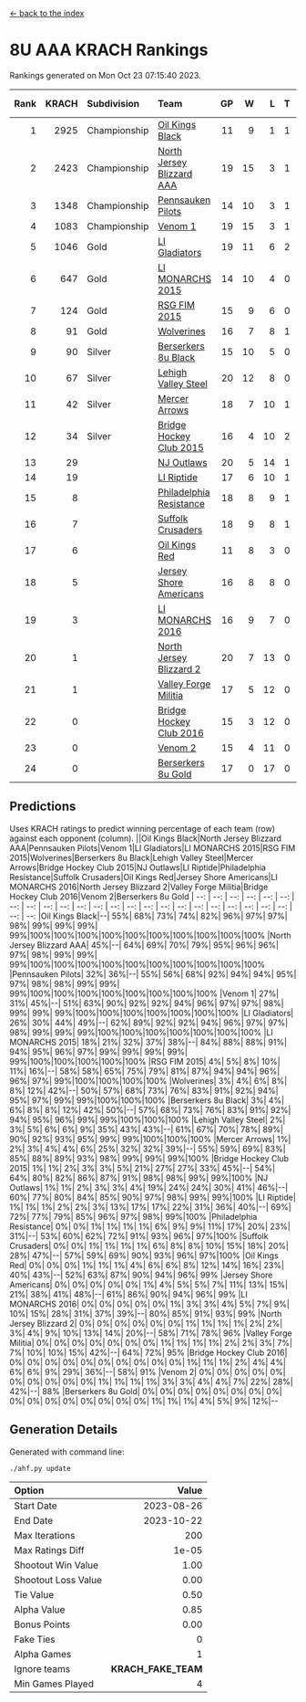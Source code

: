 [<- back to the index](readme.md)
# 8U AAA KRACH Rankings
Rankings generated on Mon Oct 23 07:15:40 2023.

Rank|KRACH|Subdivision|Team|GP|W|L|T|OTW|OTL|SoS|Exp Wins|Win Diff
---:|---:|:---|:---|---:|---:|---:|---:|---:|---:|---:|---:|---:
1|2925|Championship|[Oil Kings Black](https://gamesheetstats.com/seasons/3659/teams/140206/schedule)|11|9|1|1|1|0|589|10.3|-0.0
2|2423|Championship|[North Jersey Blizzard AAA](https://gamesheetstats.com/seasons/3659/teams/140205/schedule)|19|15|3|1|0|0|682|16.3|-0.0
3|1348|Championship|[Pennsauken Pilots](https://gamesheetstats.com/seasons/3659/teams/140208/schedule)|14|10|3|1|0|0|677|11.3|-0.0
4|1083|Championship|[Venom 1](https://gamesheetstats.com/seasons/3659/teams/140213/schedule)|19|15|3|1|1|1|548|16.3|-0.0
5|1046|Gold|[LI Gladiators](https://gamesheetstats.com/seasons/3659/teams/140201/schedule)|19|11|6|2|0|0|1137|12.8|-0.0
6|647|Gold|[LI MONARCHS 2015](https://gamesheetstats.com/seasons/3659/teams/140198/schedule)|14|10|4|0|0|0|584|10.8|-0.0
7|124|Gold|[RSG FIM 2015](https://gamesheetstats.com/seasons/3659/teams/140210/schedule)|15|9|6|0|0|1|470|9.8|-0.0
8|91|Gold|[Wolverines](https://gamesheetstats.com/seasons/3659/teams/140215/schedule)|16|7|8|1|0|0|646|8.3|-0.0
9|90|Silver|[Berserkers 8u Black](https://gamesheetstats.com/seasons/3659/teams/140192/schedule)|15|10|5|0|0|0|142|10.9|0.0
10|67|Silver|[Lehigh Valley Steel](https://gamesheetstats.com/seasons/3659/teams/140197/schedule)|20|12|8|0|1|0|435|12.9|0.0
11|42|Silver|[Mercer Arrows](https://gamesheetstats.com/seasons/3659/teams/140202/schedule)|18|7|10|1|2|0|451|8.4|0.0
12|34|Silver|[Bridge Hockey Club 2015](https://gamesheetstats.com/seasons/3659/teams/140194/schedule)|16|4|10|2|0|2|592|5.9|0.0
13|29||[NJ Outlaws](https://gamesheetstats.com/seasons/3659/teams/140203/schedule)|20|5|14|1|1|2|542|6.4|0.0
14|19||[LI Riptide](https://gamesheetstats.com/seasons/3659/teams/140200/schedule)|17|6|10|1|0|0|672|7.4|0.0
15|8||[Philadelphia Resistance](https://gamesheetstats.com/seasons/3659/teams/140209/schedule)|18|8|9|1|0|0|137|9.4|0.0
16|7||[Suffolk Crusaders](https://gamesheetstats.com/seasons/3659/teams/140211/schedule)|18|9|8|1|0|0|79|10.4|0.0
17|6||[Oil Kings Red](https://gamesheetstats.com/seasons/3659/teams/140207/schedule)|11|8|3|0|0|0|4|8.9|0.0
18|5||[Jersey Shore Americans](https://gamesheetstats.com/seasons/3659/teams/140196/schedule)|16|8|8|0|0|0|143|8.9|0.0
19|3||[LI MONARCHS 2016](https://gamesheetstats.com/seasons/3659/teams/140199/schedule)|16|9|7|0|1|0|15|9.9|0.0
20|1||[North Jersey Blizzard 2](https://gamesheetstats.com/seasons/3659/teams/140204/schedule)|20|7|13|0|1|1|19|7.9|0.0
21|1||[Valley Forge Militia](https://gamesheetstats.com/seasons/3659/teams/140212/schedule)|17|5|12|0|0|1|132|5.9|0.0
22|0||[Bridge Hockey Club 2016](https://gamesheetstats.com/seasons/3659/teams/140195/schedule)|15|3|12|0|0|0|12|3.9|0.0
23|0||[Venom 2](https://gamesheetstats.com/seasons/3659/teams/140214/schedule)|15|4|11|0|0|0|6|4.9|0.0
24|0||[Berserkers 8u Gold](https://gamesheetstats.com/seasons/3659/teams/140193/schedule)|17|0|17|0|0|0|3|0.9|0.0

## Predictions
Uses KRACH ratings to predict winning percentage of each team (row) against each opponent (column).
||Oil Kings Black|North Jersey Blizzard AAA|Pennsauken Pilots|Venom 1|LI Gladiators|LI MONARCHS 2015|RSG FIM 2015|Wolverines|Berserkers 8u Black|Lehigh Valley Steel|Mercer Arrows|Bridge Hockey Club 2015|NJ Outlaws|LI Riptide|Philadelphia Resistance|Suffolk Crusaders|Oil Kings Red|Jersey Shore Americans|LI MONARCHS 2016|North Jersey Blizzard 2|Valley Forge Militia|Bridge Hockey Club 2016|Venom 2|Berserkers 8u Gold
| --: | --: | --: | --: | --: | --: | --: | --: | --: | --: | --: | --: | --: | --: | --: | --: | --: | --: | --: | --: | --: | --: | --: | --: | --: 
|Oil Kings Black|--| 55%| 68%| 73%| 74%| 82%| 96%| 97%| 97%| 98%| 99%| 99%| 99%| 99%|100%|100%|100%|100%|100%|100%|100%|100%|100%|100%
|North Jersey Blizzard AAA| 45%|--| 64%| 69%| 70%| 79%| 95%| 96%| 96%| 97%| 98%| 99%| 99%| 99%|100%|100%|100%|100%|100%|100%|100%|100%|100%|100%
|Pennsauken Pilots| 32%| 36%|--| 55%| 56%| 68%| 92%| 94%| 94%| 95%| 97%| 98%| 98%| 99%| 99%| 99%|100%|100%|100%|100%|100%|100%|100%|100%
|Venom 1| 27%| 31%| 45%|--| 51%| 63%| 90%| 92%| 92%| 94%| 96%| 97%| 97%| 98%| 99%| 99%| 99%|100%|100%|100%|100%|100%|100%|100%
|LI Gladiators| 26%| 30%| 44%| 49%|--| 62%| 89%| 92%| 92%| 94%| 96%| 97%| 97%| 98%| 99%| 99%| 99%|100%|100%|100%|100%|100%|100%|100%
|LI MONARCHS 2015| 18%| 21%| 32%| 37%| 38%|--| 84%| 88%| 88%| 91%| 94%| 95%| 96%| 97%| 99%| 99%| 99%| 99%| 99%|100%|100%|100%|100%|100%
|RSG FIM 2015|  4%|  5%|  8%| 10%| 11%| 16%|--| 58%| 58%| 65%| 75%| 79%| 81%| 87%| 94%| 94%| 96%| 96%| 97%| 99%|100%|100%|100%|100%
|Wolverines|  3%|  4%|  6%|  8%|  8%| 12%| 42%|--| 50%| 57%| 68%| 73%| 76%| 83%| 91%| 92%| 94%| 95%| 97%| 99%| 99%|100%|100%|100%
|Berserkers 8u Black|  3%|  4%|  6%|  8%|  8%| 12%| 42%| 50%|--| 57%| 68%| 73%| 76%| 83%| 91%| 92%| 94%| 95%| 96%| 99%| 99%|100%|100%|100%
|Lehigh Valley Steel|  2%|  3%|  5%|  6%|  6%|  9%| 35%| 43%| 43%|--| 61%| 67%| 70%| 78%| 89%| 90%| 92%| 93%| 95%| 99%| 99%|100%|100%|100%
|Mercer Arrows|  1%|  2%|  3%|  4%|  4%|  6%| 25%| 32%| 32%| 39%|--| 55%| 59%| 69%| 83%| 85%| 88%| 89%| 93%| 98%| 99%| 99%| 99%|100%
|Bridge Hockey Club 2015|  1%|  1%|  2%|  3%|  3%|  5%| 21%| 27%| 27%| 33%| 45%|--| 54%| 64%| 80%| 82%| 86%| 87%| 91%| 98%| 98%| 99%| 99%|100%
|NJ Outlaws|  1%|  1%|  2%|  3%|  3%|  4%| 19%| 24%| 24%| 30%| 41%| 46%|--| 60%| 77%| 80%| 84%| 85%| 90%| 97%| 98%| 99%| 99%|100%
|LI Riptide|  1%|  1%|  1%|  2%|  2%|  3%| 13%| 17%| 17%| 22%| 31%| 36%| 40%|--| 69%| 72%| 77%| 79%| 85%| 96%| 97%| 98%| 99%|100%
|Philadelphia Resistance|  0%|  0%|  1%|  1%|  1%|  1%|  6%|  9%|  9%| 11%| 17%| 20%| 23%| 31%|--| 53%| 60%| 62%| 72%| 91%| 93%| 96%| 97%|100%
|Suffolk Crusaders|  0%|  0%|  1%|  1%|  1%|  1%|  6%|  8%|  8%| 10%| 15%| 18%| 20%| 28%| 47%|--| 57%| 59%| 69%| 90%| 93%| 96%| 97%|100%
|Oil Kings Red|  0%|  0%|  0%|  1%|  1%|  1%|  4%|  6%|  6%|  8%| 12%| 14%| 16%| 23%| 40%| 43%|--| 52%| 63%| 87%| 90%| 94%| 96%| 99%
|Jersey Shore Americans|  0%|  0%|  0%|  0%|  0%|  1%|  4%|  5%|  5%|  7%| 11%| 13%| 15%| 21%| 38%| 41%| 48%|--| 61%| 86%| 90%| 94%| 96%| 99%
|LI MONARCHS 2016|  0%|  0%|  0%|  0%|  0%|  1%|  3%|  3%|  4%|  5%|  7%|  9%| 10%| 15%| 28%| 31%| 37%| 39%|--| 80%| 85%| 91%| 93%| 99%
|North Jersey Blizzard 2|  0%|  0%|  0%|  0%|  0%|  0%|  1%|  1%|  1%|  1%|  2%|  2%|  3%|  4%|  9%| 10%| 13%| 14%| 20%|--| 58%| 71%| 78%| 96%
|Valley Forge Militia|  0%|  0%|  0%|  0%|  0%|  0%|  0%|  1%|  1%|  1%|  1%|  2%|  2%|  3%|  7%|  7%| 10%| 10%| 15%| 42%|--| 64%| 72%| 95%
|Bridge Hockey Club 2016|  0%|  0%|  0%|  0%|  0%|  0%|  0%|  0%|  0%|  0%|  1%|  1%|  1%|  2%|  4%|  4%|  6%|  6%|  9%| 29%| 36%|--| 58%| 91%
|Venom 2|  0%|  0%|  0%|  0%|  0%|  0%|  0%|  0%|  0%|  0%|  1%|  1%|  1%|  1%|  3%|  3%|  4%|  4%|  7%| 22%| 28%| 42%|--| 88%
|Berserkers 8u Gold|  0%|  0%|  0%|  0%|  0%|  0%|  0%|  0%|  0%|  0%|  0%|  0%|  0%|  0%|  0%|  0%|  1%|  1%|  1%|  4%|  5%|  9%| 12%|--

## Generation Details

Generated with command line:
```
./ahf.py update
```

| Option | Value |
| :----- | ----: |
| Start Date | 2023-08-26 |
| End Date | 2023-10-22 |
| Max Iterations | 200 |
| Max Ratings Diff | 1e-05 |
| Shootout Win Value | 1.00 |
| Shootout Loss Value | 0.00 |
| Tie Value | 0.50 |
| Alpha Value | 0.85 |
| Bonus Points | 0.00 |
| Fake Ties | 0 |
| Alpha Games | 1 |
| Ignore teams | __KRACH_FAKE_TEAM__ |
| Min Games Played | 4 |


